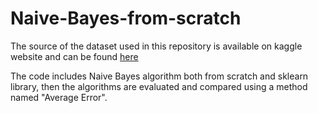 # Naive-Bayes-from-scratch


The source of the dataset used in this repository is available on kaggle website and can be found [here](https://www.kaggle.com/datasets/sulianova/cardiovascular-disease-dataset)

The code includes Naive Bayes algorithm both from scratch and sklearn library, then the algorithms are evaluated and compared using a method named "Average Error". 
